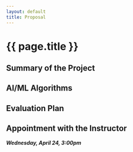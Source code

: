 ```yaml
---
layout: default
title: Proposal
---
```



# {{ page.title }}

## Summary of the Project 
## AI/ML Algorithms
## Evaluation Plan
## Appointment with the Instructor 
***Wednesday, April 24, 3:00pm***
